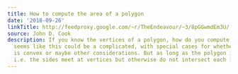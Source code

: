 ```yaml
---
title: How to compute the area of a polygon
date: '2018-09-26'
linkTitle: http://feedproxy.google.com/~r/TheEndeavour/~3/8pGGwmdEm3U/
source: John D. Cook
description: If you know the vertices of a polygon, how do you compute its area? This
  seems like this could be a complicated, with special cases for whether the polygon
  is convex or maybe other considerations. But as long as the polygon is &#8220;simple,&#8221;
  i.e. the sides meet at vertices but otherwise do not intersect each [&#8230;]
---
```

